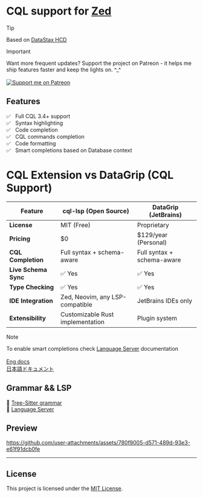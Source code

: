 # CQL support for [Zed](https://zed.dev)

>[!TIP]
> Based on [DataStax HCD](https://docs.datastax.com/en/cql/hcd/reference/cql-reference-about.html)

>[!IMPORTANT]
> Want more frequent updates? Support the project on Patreon - it helps me ship features faster and keep the lights on. ^_^  
> </br>
>[![Support me on Patreon](https://img.shields.io/endpoint.svg?url=https%3A%2F%2Fshieldsio-patreon.vercel.app%2Fapi%3Fusername%3Dakzestia%26type%3Dpatrons&style=for-the-badge)](https://patreon.com/akzestia)

## Features

✅ &nbsp; Full CQL 3.4+ support </br>
✅ &nbsp; Syntax highlighting </br>
✅ &nbsp; Code completion </br>
✅ &nbsp; CQL commands completion </br>
✅ &nbsp; Code formatting </br>
✅ &nbsp; Smart completions based on Database context </br>

# CQL Extension vs DataGrip (CQL Support)

| Feature                | cql-lsp (Open Source)              | DataGrip (JetBrains)            |
|------------------------|------------------------------------|----------------------------------|
| **License**            | MIT (Free)                         | Proprietary                      |
| **Pricing**            | $0                                 | $129/year (Personal)             |
| **CQL Completion**     | Full syntax + schema-aware         | Full syntax + schema-aware       |
| **Live Schema Sync**   | ✅ Yes                             | ✅ Yes                           |
| **Type Checking**      | ✅ Yes                             | ✅ Yes                           |
| **IDE Integration**    | Zed, Neovim, any LSP-compatible    | JetBrains IDEs only              |
| **Extensibility**      | Customizable Rust implementation   | Plugin system                    |

>[!NOTE]
> To enable smart completions check [Language Server](https://github.com/Akzestia/cql-lsp) documentation <br/>
> <br/>
> [Eng docs](https://github.com/Akzestia/cql-lsp/blob/main/README.md) <br/>
> [日本語ドキュメント](https://github.com/Akzestia/cql-lsp/blob/main/README_jap.md) <br/>

## Grammar && LSP

🔗 [Tree-Sitter grammar](https://github.com/Akzestia/tree-sitter-cql)
<br/>
🔗 [Language Server](https://github.com/Akzestia/cql-lsp)

## Preview

https://github.com/user-attachments/assets/780f9005-d571-489d-93e3-e61f91dcb0fe

----------------------------------------

## License

This project is licensed under the [MIT License](LICENSE).





